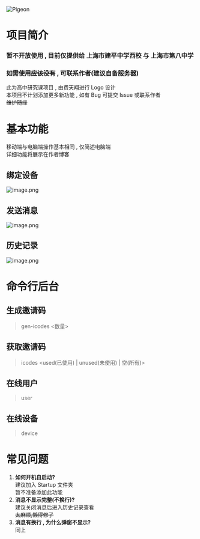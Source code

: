 ![Pigeon](https://socialify.git.ci/jsun969/Pigeon/image?description=1&font=Source%20Code%20Pro&forks=1&issues=1&language=1&logo=https%3A%2F%2Fi.loli.net%2F2021%2F05%2F22%2FWbwqHet19hd24Fz.png&owner=1&pattern=Brick%20Wall&pulls=1&stargazers=1&theme=Light)

# 项目简介

### 暂不开放使用 , 目前仅提供给 上海市建平中学西校 与 上海市第八中学

### 如需使用~~应该没有~~ , 可联系作者(建议自备服务器)

此为高中研究课项目 , 由费天翔进行 Logo 设计  
本项目不计划添加更多新功能 , 如有 Bug 可提交 Issue 或联系作者  
~~维护随缘~~

# 基本功能

移动端与电脑端操作基本相同 , 仅简述电脑端  
详细功能将展示在作者博客

## 绑定设备

![image.png](https://i.loli.net/2021/05/22/89PcA2m4nqyXvjU.png)

## 发送消息

![image.png](https://i.loli.net/2021/05/22/vSruBxD95WaPj63.png)

## 历史记录

![image.png](https://i.loli.net/2021/05/22/gOWVHAkDIJG3Zl7.png)

# 命令行后台

## 生成邀请码

> gen-icodes <数量>

## 获取邀请码

> icodes <used(已使用) | unused(未使用) | 空(所有)>

## 在线用户

> user

## 在线设备

> device

# 常见问题

1. **如何开机自启动?**  
   建议加入 Startup 文件夹  
   暂不准备添加此功能
2. **消息不显示完整(不换行)?**  
   建议关闭消息后进入历史记录查看  
   ~~太麻烦,懒得修了~~
3. **消息有换行 , 为什么弹窗不显示?**  
   同上
